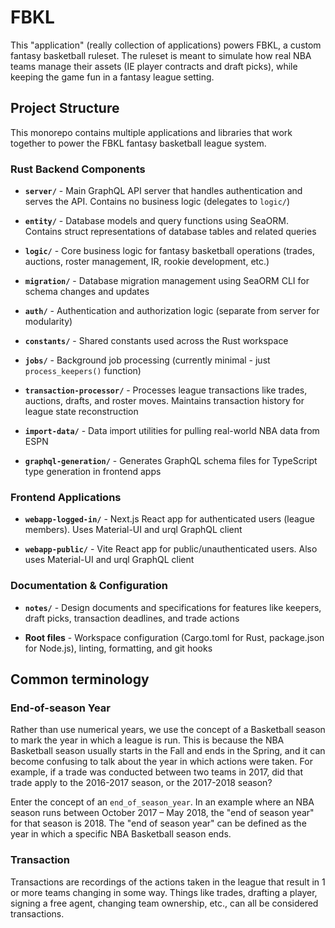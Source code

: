 # FBKL

This "application" (really collection of applications) powers FBKL, a custom fantasy basketball ruleset. The ruleset is meant to simulate how real NBA teams manage their assets (IE player contracts and draft picks), while keeping the game fun in a fantasy league setting.

## Project Structure

This monorepo contains multiple applications and libraries that work together to power the FBKL fantasy basketball league system.

### Rust Backend Components

- **`server/`** - Main GraphQL API server that handles authentication and serves the API. Contains no business logic (delegates to `logic/`)

- **`entity/`** - Database models and query functions using SeaORM. Contains struct representations of database tables and related queries

- **`logic/`** - Core business logic for fantasy basketball operations (trades, auctions, roster management, IR, rookie development, etc.)

- **`migration/`** - Database migration management using SeaORM CLI for schema changes and updates

- **`auth/`** - Authentication and authorization logic (separate from server for modularity)

- **`constants/`** - Shared constants used across the Rust workspace

- **`jobs/`** - Background job processing (currently minimal - just `process_keepers()` function)

- **`transaction-processor/`** - Processes league transactions like trades, auctions, drafts, and roster moves. Maintains transaction history for league state reconstruction

- **`import-data/`** - Data import utilities for pulling real-world NBA data from ESPN

- **`graphql-generation/`** - Generates GraphQL schema files for TypeScript type generation in frontend apps

### Frontend Applications

- **`webapp-logged-in/`** - Next.js React app for authenticated users (league members). Uses Material-UI and urql GraphQL client

- **`webapp-public/`** - Vite React app for public/unauthenticated users. Also uses Material-UI and urql GraphQL client

### Documentation & Configuration

- **`notes/`** - Design documents and specifications for features like keepers, draft picks, transaction deadlines, and trade actions

- **Root files** - Workspace configuration (Cargo.toml for Rust, package.json for Node.js), linting, formatting, and git hooks

## Common terminology

### End-of-season Year

Rather than use numerical years, we use the concept of a Basketball season to mark the year in which a league is run. This is because the NBA Basketball season usually starts in the Fall and ends in the Spring, and it can become confusing to talk about the year in which actions were taken. For example, if a trade was conducted between two teams in 2017, did that trade apply to the 2016-2017 season, or the 2017-2018 season?

Enter the concept of an `end_of_season_year`. In an example where an NBA season runs between October 2017 – May 2018, the "end of season year" for that season is 2018. The "end of season year" can be defined as the year in which a specific NBA Basketball season ends.

### Transaction

Transactions are recordings of the actions taken in the league that result in 1 or more teams changing in some way. Things like trades, drafting a player, signing a free agent, changing team ownership, etc., can all be considered transactions.
